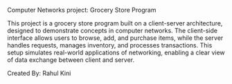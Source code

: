 Computer Networks project: Grocery Store Program

This project is a grocery store program built on a client-server architecture, designed to demonstrate concepts in computer networks. The client-side interface allows users to browse, add, and purchase items, while the server handles requests, manages inventory, and processes transactions. This setup simulates real-world applications of networking, enabling a clear view of data exchange between client and server.

Created By:
  Rahul Kini 


